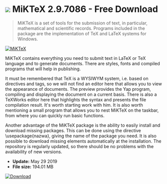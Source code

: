 # ![](https://cdn.softexe.net/static/icon/a/miktex-11173.png) MiKTeX 2.9.7086 - Free Download

> MiKTeX is a set of tools for the submission of text, in particular, mathematical and scientific records. Programs included in the package are the implementation of TeX and LaTeX systems for Windows.

[![MiKTeX](https://gallery.dpcdn.pl/imgc/Tools/71387/g_-_420x350_1.5_-_x20160915132618_0.png)](https://softexe.net/win/multimedia/graphics-design/miktex:pppgc.html)

MiKTeX contains everything you need to submit text in LaTeX or TeX language and to generate documents. There are styles, fonts and compiled programs that will help in publishing.
 
 It must be remembered that TeX is a WYSIWYM system, i.e. based on directives and tags, so we will not find an editor here that allows you to view the appearance of documents. The preview provides the Yap program, compiling and displaying the document on a current basis. There is also a TeXWorks editor here that highlights the syntax and presents the file compilation result. It's worth starting work with him. It is also worth mentioning a small program that allows you to nest MiKTeX on the taskbar, from where you can quickly run basic functions.
 
 
 Another advantage of the MiKTeX package is the ability to easily install and download missing packages. This can be done using the directive \usepackage{nazwa}, giving the name of the package you need. It is also possible to download missing elements automatically at the installation. The repository is regularly updated, so there should be no problems with the availability of new versions.


- **Update:** May 29 2019
- **File size:** 194.01 MB

[![Download](https://cdn.softexe.net/static/img/download.png)](https://softexe.net/win/multimedia/graphics-design/miktex:pppgc.html)

